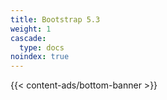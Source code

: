```yaml
---
title: Bootstrap 5.3
weight: 1
cascade:
  type: docs
noindex: true
---
```


{{< content-ads/bottom-banner >}}
